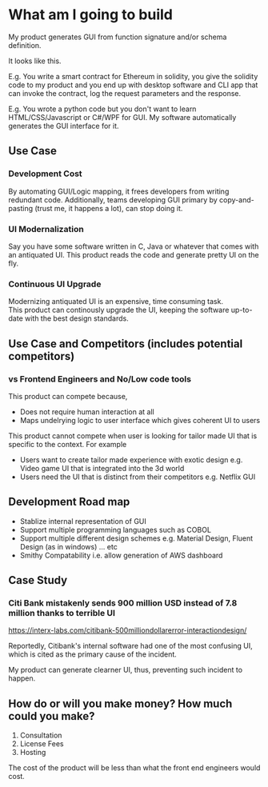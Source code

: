 # What am I going to build
My product generates GUI from function signature and/or schema definition.

It looks like this.

E.g.  You write a smart contract for Ethereum in solidity, you give the solidity code to my product and you end up with desktop software and CLI app that can invoke the contract, log the request parameters and the response.

E.g. You wrote a python code but you don't want to learn HTML/CSS/Javascript or C#/WPF for GUI. My software automatically generates the GUI interface for it.

## Use Case
### Development Cost
By automating GUI/Logic mapping, it frees developers from writing redundant code.
Additionally, teams developing GUI primary by copy-and-pasting (trust me, it happens a lot), can stop doing it.

### UI Modernalization
Say you have some software written in C, Java or whatever that comes with an antiquated UI. This product reads the code and generate pretty UI on the fly.

### Continuous UI Upgrade
Modernizing antiquated UI is an expensive, time consuming task.  
This product can continously upgrade the UI, keeping the software up-to-date with the best design standards.

## Use Case and Competitors (includes potential competitors)
### vs Frontend Engineers and No/Low code tools
This product can compete because,
- Does not require human interaction at all
- Maps undelrying logic to user interface which gives coherent UI to users

This product cannot compete when user is looking for tailor made UI that is specific to the context.
For example
- Users want to create tailor made experience with exotic design e.g. Video game UI that is integrated into the 3d world
- Users need the UI that is distinct from their competitors e.g. Netflix GUI 

## Development Road map
- Stablize internal representation of GUI
- Support multiple programming languages such as COBOL
- Support multiple different design schemes e.g. Material Design, Fluent Design (as in windows) ... etc
- Smithy Compatability i.e. allow generation of AWS dashboard

## Case Study
### Citi Bank mistakenly sends 900 million USD instead of 7.8 million thanks to terrible UI 
https://interx-labs.com/citibank-500milliondollarerror-interactiondesign/

Reportedly, Citibank's internal software had one of the most confusing UI, which is cited as the primary cause of the incident.

My product can generate clearner UI, thus, preventing such incident to happen.

## How do or will you make money? How much could you make? 
1. Consultation  
2. License Fees  
3. Hosting

The cost of the product will be less than what the front end engineers would cost.
